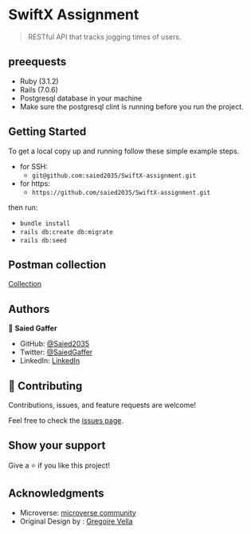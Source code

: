 
#  SwiftX Assignment

>  RESTful API that tracks jogging times of users. 

## preequests
  - Ruby (3.1.2)
  - Rails (7.0.6)
  - Postgresql database in your machine
  - Make sure the postgresql clint is running before you run the project.

## Getting Started

To get a local copy up and running follow these simple example steps.
- for SSH:
     - `git@github.com:saied2035/SwiftX-assignment.git`
- for https:
     - `https://github.com/saied2035/SwiftX-assignment.git`

then run:

- `bundle install` 
- `rails db:create db:migrate`
- `rails db:seed`


## Postman collection
  [Collection](./SwiftX.postman_collection.json)
## Authors

👤 **Saied Gaffer**

- GitHub: [@Saied2035](https://github.com/saied2035)
- Twitter: [@SaiedGaffer](https://twitter.com/SaiedGaffer)
- LinkedIn: [LinkedIn](https://www.linkedin.com/in/saiedgaffer/)

## 🤝 Contributing

Contributions, issues, and feature requests are welcome!

Feel free to check the [issues page](https://github.com/saied2035/SwiftX-assignment/issues).

## Show your support

Give a ⭐️ if you like this project!

## Acknowledgments

- Microverse: [microverse community](https://github.com/microverseinc)
- Original Design by : [Gregoire Vella](https://www.behance.net/gregoirevella)
